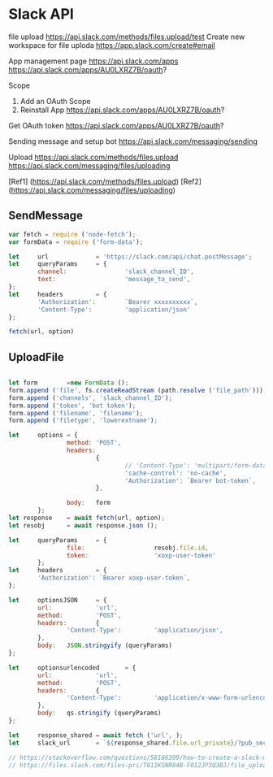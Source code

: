 # Slack API

file upload
https://api.slack.com/methods/files.upload/test
Create new workspace for file uploda
https://app.slack.com/create#email

App management page
https://api.slack.com/apps
https://api.slack.com/apps/AU0LXRZ7B/oauth?

Scope
1. Add an OAuth Scope
2. Reinstall App
https://api.slack.com/apps/AU0LXRZ7B/oauth?


Get OAuth token
https://api.slack.com/apps/AU0LXRZ7B/oauth?

Sending message and setup bot
https://api.slack.com/messaging/sending

Upload
https://api.slack.com/methods/files.upload
https://api.slack.com/messaging/files/uploading

[Ref1] (https://api.slack.com/methods/files.upload)
[Ref2] (https://api.slack.com/messaging/files/uploading)

## SendMessage
```js
var fetch = require ('node-fetch');
var formData = require ('form-data');

let     url             = 'https://slack.com/api/chat.postMessage';
let     queryParams     = {
        channel:                'slack_channel_ID',
        text:                   'message_to_send',
};
let     headers         = {
        'Authorization':        `Bearer xxxxxxxxxx`,
        'Content-Type':         'application/json'
};

fetch(url, option)
```

## UploadFile


```js

let form        =new FormData ();
form.append ('file', fs.createReadStream (path.resolve ('file_path')));
form.append ('channels', 'slack_channel_ID');
form.append ('token', 'bot token');
form.append ('filename', 'filename');
form.append ('filetype', 'lowerextname');

let     options = {
                method: 'POST',
                headers:
                        {
                                // 'Content-Type': 'multipart/form-data',
                                'cache-control': 'no-cache',
                                'Authorization': `Bearer bot-token`,
                        },

                body:   form
        };
let response    = await fetch(url, option);
let resobj      = await response.json ();

let     queryParams     = {
                file:                   resobj.file.id,
                token:                  'xoxp-user-token'
        };
let     headers         = {
        'Authorization': `Bearer xoxp-user-token`,
};

let     optionsJSON     = {
        url:            'url',
        method:         'POST',
        headers:        {
                'Content-Type':         'application/json',
        },
        body:   JSON.stringyify (queryParams)
};

let     optionsurlencoded       = {
        url:            'url',
        method:         'POST',
        headers:        {
                'Content-Type':         'application/x-www-form-urlencoded; charset=UTF-8',
        },
        body:   qs.stringify (queryParams)
};

let     response_shared = await fetch ('url', );
let     slack_url       = `${response_shared.file.url_private}/?pub_secret=${response_shared.file.permalink_public.split('/')[3].split('-')[2]}`;       // 拼接链接地址

// https://stackoverflow.com/questions/58186399/how-to-create-a-slack-message-containing-an-uploaded-image
// https://files.slack.com/files-pri/T011KSNR84B-F012JP3Q3BJ/file_upload_teapot_2.png/?pub_secret=c8efae07d3

```